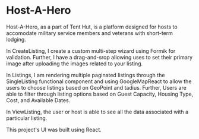# Host-A-Hero
Host-A-Hero, as a part of Tent Hut, is a platform designed for hosts to accomodate military service members and veterans with short-term lodging.

In CreateListing, I create a custom multi-step wizard using Formik for validation. Further, I have a drag-and-srop allowing uses to set their primary image after uploading the images related to your listing.

In Listings, I am rendering multiple paginated listings through the SingleListing functional component and using GoogleMapReact to allow the users to choose listings based on GeoPoint and tadius. Further, Users are able to filter through listing options based on Guest Capacity, Housing Type, Cost, and Available Dates.

In ViewListing, the user or host is able to see all the data associated with a particular listing.

This project's UI was built using React.
